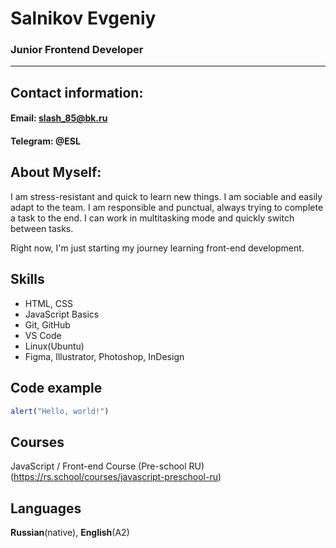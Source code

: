 # Salnikov Evgeniy

### Junior Frontend Developer

---

## Contact information:

#### **Email:** slash_85@bk.ru

#### **Telegram:** @ESL

## About Myself:

I am stress-resistant and quick to learn new things. I am sociable and easily adapt to the team. I am responsible and punctual, always trying to complete a task to the end. I can work in multitasking mode and quickly switch between tasks.

Right now, I'm just starting my journey learning front-end development.

## Skills

- HTML, CSS
- JavaScript Basics
- Git, GitHub
- VS Code
- Linux(Ubuntu)
- Figma, Illustrator, Photoshop, InDesign

## Code example

```JavaScript
alert("Hello, world!")
```

## Courses

JavaScript / Front-end Course (Pre-school RU) (https://rs.school/courses/javascript-preschool-ru)

## Languages

**Russian**(native), **English**(A2)

